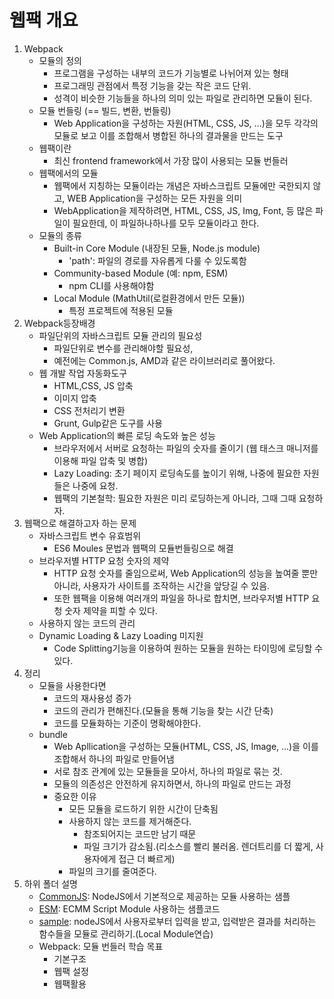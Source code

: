 # 웹팩 개요

1. Webpack
   * 모듈의 정의
     * 프로그램을 구성하는 내부의 코드가 기능별로 나뉘어져 있는 형태
     * 프로그래밍 관점에서 특정 기능을 갖는 작은 코드 단위.
     * 성격이 비슷한 기능들을 하나의 의미 있는 파일로 관리하면 모듈이 된다.
   * 모듈 번들링 \(== 빌드, 변환, 번들링\)
     * Web Application을 구성하는 자원\(HTML, CSS, JS, ...\)을 모두 각각의 모듈로 보고 이를 조합해서 병합된 하나의 결과물을 만드는 도구
   * 웹팩이란
     * 최신 frontend framework에서 가장 많이 사용되는 모듈 번들러
   * 웹팩에서의 모듈
     * 웹팩에서 지칭하는 모듈이라는 개념은 자바스크립트 모듈에만 국한되지 않고, WEB Application을 구성하는 모든 자원을 의미
     * WebApplication을 제작하려면, HTML, CSS, JS, Img, Font, 등 많은 파일이 필요한데, 이 파일하나하나를 모두 모듈이라고 한다.
   * 모듈의 종류
     * Built-in Core Module \(내장된 모듈, Node.js module\)
       * 'path': 파일의 경로를 자유롭게 다룰 수 있도록함
     * Community-based Module \(예: npm, ESM\)
       * npm CLI를 사용해야함
     * Local Module \(MathUtil\(로컬환경에서 만든 모듈\)\)
       * 특정 프로젝트에 적용된 모듈
2. Webpack등장배경
   * 파일단위의 자바스크립트 모듈 관리의 필요성
     * 파일단위로 변수를 관리해야할 필요성,
     * 예전에는 Common.js, AMD과 같은 라이브러리로 풀어왔다.
   * 웹 개발 작업 자동화도구
     * HTML,CSS, JS 압축
     * 이미지 압축
     * CSS 전처리기 변환
     * Grunt, Gulp같은 도구를 사용
   * Web Application의 빠른 로딩 속도와 높은 성능
     * 브라우저에서 서버로 요청하는 파일의 숫자를 줄이기 \(웹 태스크 매니저를 이용해 파일 압축 및 병합\)
     * Lazy Loading: 초기 페이지 로딩속도를 높이기 위해, 나중에 필요한 자원들은 나중에 요청.
     * 웹팩의 기본철학: 필요한 자원은 미리 로딩하는게 아니라, 그때 그때 요청하자.
3. 웹팩으로 해결하고자 하는 문제
   * 자바스크립트 변수 유효범위
     * ES6 Moules 문법과 웹팩의 모듈번들링으로 해결
   * 브라우저별 HTTP 요청 숫자의 제약
     * HTTP 요청 숫자를 줄임으로써, Web Application의 성능을 높여줄 뿐만아니라, 사용자가 사이트를 조작하는 시간을 앞당길 수 있음.
     * 또한 웹팩을 이용해 여러개의 파일을 하나로 합치면, 브라우저별 HTTP 요청 숫자 제약을 피할 수 있다.
   * 사용하지 않는 코드의 관리
   * Dynamic Loading & Lazy Loading 미지원
     * Code Splitting기능을 이용하여 원하는 모듈을 원하는 타이밍에 로딩할 수 있다.
4. 정리
   * 모듈을 사용한다면
     * 코드의 재사용성 증가
     * 코드의 관리가 편해진다.\(모듈을 통해 기능을 찾는 시간 단축\)
     * 코드를 모듈화하는 기준이 명확해야한다.
   * bundle
     * Web Apllication을 구성하는 모듈\(HTML, CSS, JS, Image, ...\)을 이를 조합해서 하나의 파일로 만들어냄
     * 서로 참조 관계에 있는 모듈들을 모아서, 하나의 파일로 묶는 것.
     * 모듈의 의존성은 안전하게 유지하면서, 하나의 파일로 만드는 과정
     * 중요한 이유
       * 모든 모듈을 로드하기 위한 시간이 단축됨
       * 사용하지 않는 코드를 제거해준다.
         * 참조되어지는 코드만 남기 때문
         * 파일 크기가 감소됨.\(리소스를 빨리 불러옴. 렌더트리를 더 짧게, 사용자에게 접근 더 빠르게\)
       * 파일의 크기를 줄여준다.
5. 하위 폴더 설명
   * [CommonJS](https://bit.ly/34u2S0V): NodeJS에서 기본적으로 제공하는 모듈 사용하는 샘플
   * [ESM](https://bit.ly/2QnHzWA): ECMM Script Module 사용하는 샘플코드
   * [sample](https://bit.ly/3jeIMf8): nodeJS에서 사용자로부터 입력을 받고, 입력받은 결과를 처리하는 함수들을 모듈로 관리하기.\(Local Module연습\)
   * Webpack: 모듈 번들러 학습 목표
     * 기본구조
     * 웹팩 설정
     * 웹팩활용

